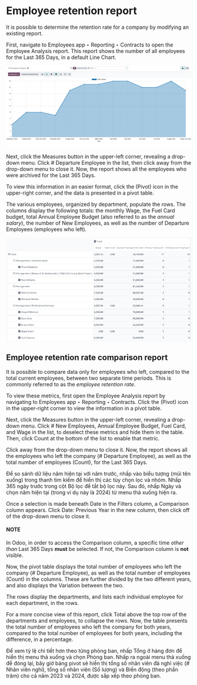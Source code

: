 # Employee retention report

It is possible to determine the retention rate for a company by modifying an existing report.

First, navigate to Employees app ‣ Reporting ‣ Contracts to open the
Employee Analysis report. This report shows the number of all employees for the
Last 365 Days, in a default <i class="fa fa-line-chart"></i> Line Chart.

![The default Employees Analysis report.](retention_report/employees-analysis.png)

Next, click the Measures <i class="fa fa-caret-down"></i> button in the upper-left corner,
revealing a drop-down menu. Click # Departure Employee in the list, then click away from
the drop-down menu to close it. Now, the report shows all the employees who were archived for the
Last 365 Days.

To view this information in an easier format, click the <i class="oi oi-view-pivot"></i> (Pivot)
icon in the upper-right corner, and the data is presented in a pivot table.

The various employees, organized by department, populate the rows. The columns display the following
totals: the monthly Wage, the Fuel Card budget, total Annual
Employee Budget (also referred to as the *annual salary*), the number of New Employees,
as well as the number of Departure Employees (employees who left).

![The Employees Analysis report, modified to show departed employees only.](retention_report/pivot-departures.png)

## Employee retention rate comparison report

It is possible to compare data only for employees who left, compared to the total current employees,
between two separate time periods. This is commonly referred to as the *employee retention rate*.

To view these metrics, first open the Employee Analysis report by navigating to
Employees app ‣ Reporting ‣ Contracts. Click the <i class="oi oi-view-pivot"></i>
(Pivot) icon in the upper-right corner to view the information in a pivot table.

Next, click the Measures <i class="fa fa-caret-down"></i> button in the upper-left corner,
revealing a drop-down menu. Click # New Employees, Annual Employee Budget,
Fuel Card, and Wage in the list, to deselect these metrics and hide them in
the table. Then, click Count at the bottom of the list to enable that metric.

Click away from the drop-down menu to close it. Now, the report shows all the employees who left the
company (# Departure Employee), as well as the total number of employees
(Count), for the Last 365 Days.

Để so sánh dữ liệu năm hiện tại với năm trước, nhấp vào biểu tượng <i class="fa fa-caret-down"></i> (mũi tên xuống) trong thanh tìm kiếm để hiển thị các tùy chọn lọc và nhóm. Nhấp 365 ngày trước trong cột <i class="fa fa-filter"></i> Bộ lọc để tắt bộ lọc này. Sau đó, nhấp Ngày và chọn năm hiện tại (trong ví dụ này là 2024) từ menu thả xuống hiện ra.

Once a selection is made beneath Date in the <i class="fa fa-filter"></i> Filters
column, a <i class="fa fa-adjust"></i> Comparison column appears. Click Date: Previous
Year in the new column, then click off of the drop-down menu to close it.

#### NOTE
In Odoo, in order to access the <i class="fa fa-adjust"></i> Comparison column, a specific time
*other than* Last 365 Days **must** be selected. If not, the <i class="fa fa-adjust"></i>
Comparison column is **not** visible.

Now, the pivot table displays the total number of employees who left the company (#
Departure Employee), as well as the total number of employees (Count) in the columns.
These are further divided by the two different years, and also displays the Variation
between the two.

The rows display the departments, and lists each individual employee for each department, in the
rows.

For a more concise view of this report, click <i class="fa fa-minus-square-o"></i> Total above the
top row of the departments and employees, to collapse the rows. Now, the table presents the total
number of employees who left the company for both years, compared to the total number of employees
for both years, including the difference, in a percentage.

Để xem tỷ lệ chi tiết hơn theo từng phòng ban, nhấp <i class="fa fa-plus-square"></i> Tổng ở hàng đơn để hiển thị menu thả xuống và chọn Phòng ban. Nhấp ra ngoài menu thả xuống để đóng lại, bây giờ bảng pivot sẽ hiển thị tổng số nhân viên đã nghỉ việc (# Nhân viên nghỉ), tổng số nhân viên (Số lượng) và Biến động (theo phần trăm) cho cả năm 2023 và 2024, được sắp xếp theo phòng ban.
